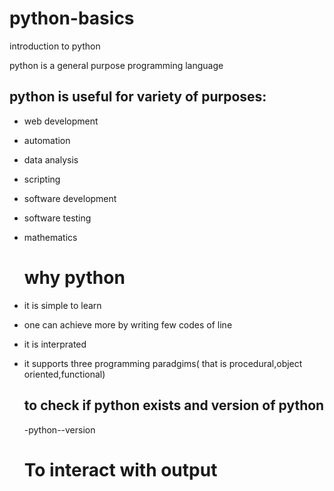 # python-basics
introduction to python

python is a general purpose programming language

## python is useful for variety of purposes:
- web development
- automation
- data analysis
- scripting
- software development
- software testing
- mathematics

  # why python

- it is simple to learn
- one can achieve more by writing few codes of line
- it is interprated
- it supports three programming paradgims( that is procedural,object oriented,functional)

  ## to check if python exists and version of python
  -python--version
  # To interact with output
  
  
  



